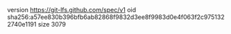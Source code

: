 version https://git-lfs.github.com/spec/v1
oid sha256:a57ee830b396bfb6ab82868f9832d3ee8f9983d0e4f063f2c9751322740e1191
size 3079
